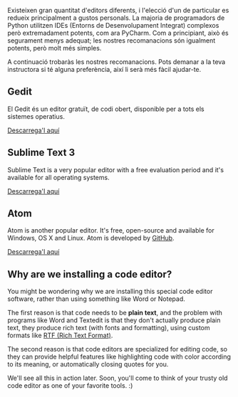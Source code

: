 Existeixen gran quantitat d'editors diferents, i l'elecció d'un de particular es redueix principalment a gustos personals. La majoria de programadors de Python utilitzen IDEs (Entorns de Desenvolupament Integrat) complexos però extremadament potents, com ara PyCharm. Com a principiant, això és segurament menys adequat; les nostres recomanacions són igualment potents, però molt més simples.

A continuació trobaràs les nostres recomanacions. Pots demanar a la teva instructora si té alguna preferència, així li serà més fàcil ajudar-te.

## Gedit

El Gedit és un editor gratuït, de codi obert, disponible per a tots els sistemes operatius.

[Descarrega'l aquí](https://wiki.gnome.org/Apps/Gedit#Download)

## Sublime Text 3

Sublime Text is a very popular editor with a free evaluation period and it's available for all operating systems.

[Descarrega'l aquí](https://www.sublimetext.com/3)

## Atom

Atom is another popular editor. It's free, open-source and available for Windows, OS X and Linux. Atom is developed by [GitHub](https://github.com/).

[Descarrega'l aquí](https://atom.io/)

## Why are we installing a code editor?

You might be wondering why we are installing this special code editor software, rather than using something like Word or Notepad.

The first reason is that code needs to be **plain text**, and the problem with programs like Word and Textedit is that they don't actually produce plain text, they produce rich text (with fonts and formatting), using custom formats like [RTF (Rich Text Format)](https://en.wikipedia.org/wiki/Rich_Text_Format).

The second reason is that code editors are specialized for editing code, so they can provide helpful features like highlighting code with color according to its meaning, or automatically closing quotes for you.

We'll see all this in action later. Soon, you'll come to think of your trusty old code editor as one of your favorite tools. :)